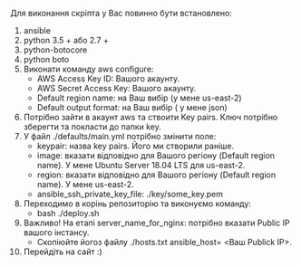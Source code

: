 Для виконання скріпта у Вас повинно бути встановлено:
1. ansible
2. python 3.5 + або 2.7 +
3. python-botocore
4. python boto
5. Виконати команду aws configure:
    - AWS Access Key ID: Вашого акаунту.
    - AWS Secret Access Key: Вашого акаунту.
    - Default region name: на Ваш вибір (у мене us-east-2)
    - Default output format: на Ваш вибір ( у мене json)
6. Потрібно зайти в акаунт aws та ствоити Key pairs. Ключ потрібно зберегти та покласти до папки key.
7. У файл ./defaults/main.yml потрібно змінити поле:
    - keypair: назва key pairs. Його ми створили раніше.
    - image: вказати відповідно для Вашого регіону (Default region name). У мене Ubuntu Server 18.04 LTS для us-east-2.
    - region: вказати відповідно для Вашого регіону (Default region name). У мене us-east-2.
    - ansible_ssh_private_key_file: ./key/some_key.pem
8. Переходимо в корінь репозиторію та виконуємо команду:
    - bash ./deploy.sh 
9. Важливо! На етапі server_name_for_nginx: потрібно вказати Public IP вашого інстансу.
    - Скопіюйте йогоз файлу ./hosts.txt ansible_host= <Ваш Publick IP>.
10. Перейдіть на сайт :)

